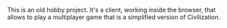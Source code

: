 This is an old hobby project.
It's a client, working inside the browser, that allows to play a multiplayer game
that is a simplified version of Civilization.
